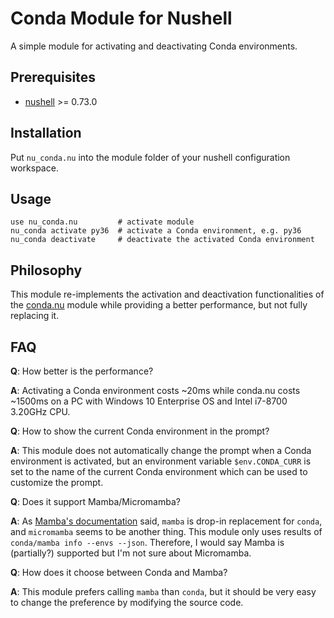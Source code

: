 # Conda Module for Nushell
A simple module for activating and deactivating Conda environments.


## Prerequisites
- [nushell](https://github.com/nushell/nushell) >= 0.73.0


## Installation
Put `nu_conda.nu` into the module folder of your nushell configuration workspace.


## Usage
```nu
use nu_conda.nu         # activate module
nu_conda activate py36  # activate a Conda environment, e.g. py36
nu_conda deactivate     # deactivate the activated Conda environment
```

## Philosophy
This module re-implements the activation and deactivation functionalities of
the [conda.nu](https://github.com/Neur1n/nu_scripts/blob/main/virtual_environments/conda.nu)
module while providing a better performance, but not fully replacing it.


## FAQ
**Q**: How better is the performance?

**A**: Activating a Conda environment costs ~20ms while conda.nu costs ~1500ms on
a PC with Windows 10 Enterprise OS and Intel i7-8700 3.20GHz CPU.

**Q**: How to show the current Conda environment in the prompt?

**A**: This module does not automatically change the prompt when a Conda
environment is activated, but an environment variable `$env.CONDA_CURR` is set
to the name of the current Conda environment which can be used to customize the
prompt.


**Q**: Does it support Mamba/Micromamba?

**A**: As [Mamba's documentation](https://mamba.readthedocs.io/en/latest/) said,
`mamba` is drop-in replacement for `conda`, and `micromamba` seems to be
another thing. This module only uses results of `conda/mamba info --envs --json`.
Therefore, I would say Mamba is (partially?) supported but I'm not sure about
Micromamba.


**Q**: How does it choose between Conda and Mamba?

**A**: This module prefers calling `mamba` than `conda`, but it should be very
easy to change the preference by modifying the source code.

